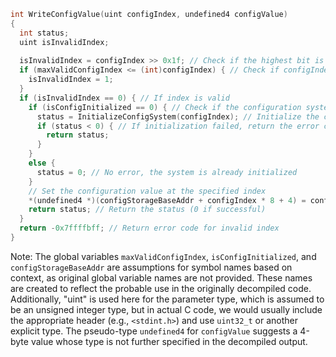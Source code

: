 ```c
int WriteConfigValue(uint configIndex, undefined4 configValue)
{
  int status;
  uint isInvalidIndex;
  
  isInvalidIndex = configIndex >> 0x1f; // Check if the highest bit is set, usually to check if it's a negative number for signed comparison
  if (maxValidConfigIndex <= (int)configIndex) { // Check if configIndex is within valid range, compared to a global max index
    isInvalidIndex = 1;
  }
  if (isInvalidIndex == 0) { // If index is valid
    if (isConfigInitialized == 0) { // Check if the configuration system is not initialized
      status = InitializeConfigSystem(configIndex); // Initialize the configuration system
      if (status < 0) { // If initialization failed, return the error code
        return status;
      }
    }
    else {
      status = 0; // No error, the system is already initialized
    }
    // Set the configuration value at the specified index
    *(undefined4 *)(configStorageBaseAddr + configIndex * 8 + 4) = configValue;
    return status; // Return the status (0 if successful)
  }
  return -0x7ffffbff; // Return error code for invalid index
}
```

Note: The global variables `maxValidConfigIndex`, `isConfigInitialized`, and `configStorageBaseAddr` are assumptions for symbol names based on context, as original global variable names are not provided. These names are created to reflect the probable use in the originally decompiled code. Additionally, "uint" is used here for the parameter type, which is assumed to be an unsigned integer type, but in actual C code, we would usually include the appropriate header (e.g., `<stdint.h>`) and use `uint32_t` or another explicit type. The pseudo-type `undefined4` for `configValue` suggests a 4-byte value whose type is not further specified in the decompiled output.